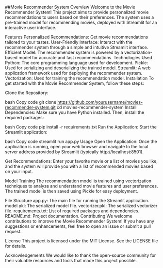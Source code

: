 ##Movie Recommender System
Overview
Welcome to the Movie Recommender System! This project aims to provide personalized movie recommendations to users based on their preferences. The system uses a pre-trained model for recommending movies, deployed with Streamlit for an interactive user interface.

Features
Personalized Recommendations: Get movie recommendations tailored to your tastes.
User-Friendly Interface: Interact with the recommender system through a simple and intuitive Streamlit interface.
Efficient Model: The recommender system is powered by a vectorization-based model for accurate and fast recommendations.
Technologies Used
Python: The core programming language used for development.
Pickle: Used for serializing and deserializing the trained model.
Streamlit: A web application framework used for deploying the recommender system.
Vectorization: Used for training the recommendation model.
Installation
To get started with the Movie Recommender System, follow these steps:

Clone the Repository:

bash
Copy code
git clone https://github.com/yourusername/movies-recommender-system.git
cd movies-recommender-system
Install Dependencies:
Make sure you have Python installed. Then, install the required packages:

bash
Copy code
pip install -r requirements.txt
Run the Application:
Start the Streamlit application:

bash
Copy code
streamlit run app.py
Usage
Open the Application:
Once the application is running, open your web browser and navigate to the local server address provided by Streamlit (typically http://localhost:8501).

Get Recommendations:
Enter your favorite movie or a list of movies you like, and the system will provide you with a list of recommended movies based on your input.

Model Training
The recommendation model is trained using vectorization techniques to analyze and understand movie features and user preferences. The trained model is then saved using Pickle for easy deployment.

File Structure
app.py: The main file for running the Streamlit application.
model.pkl: The serialized model file.
vectorizer.pkl: The serialized vectorizer file.
requirements.txt: List of required packages and dependencies.
README.md: Project documentation.
Contributing
We welcome contributions to improve the Movie Recommender System! If you have any suggestions or enhancements, feel free to open an issue or submit a pull request.

License
This project is licensed under the MIT License. See the LICENSE file for details.

Acknowledgements
We would like to thank the open-source community for their valuable resources and tools that made this project possible.

